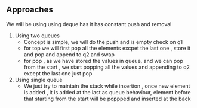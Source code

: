 ## Approaches 

We will be using using deque has it has constant push and removal
1. Using two queues
   * Concept is simple, we will do the push and is empty check on q1
   * for top we will first pop all the elements excpet the last one , store it and pop and append to q2 and swap
   * for pop , as we have stored the values in queue, and we can pop from the start , we start popping all the values and appending to q2 except the last one just pop 
2. Using single queue
   * We just try to maintain the stack while insertion , once new element is added , it is added at the last as queue behaviour, element before that starting from the start will be poppped and inserted at the back